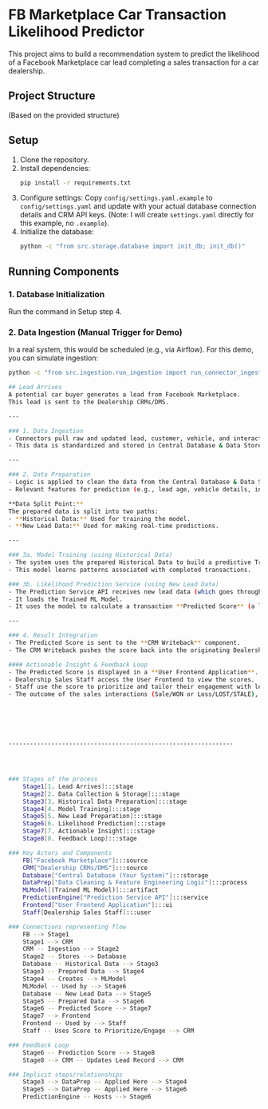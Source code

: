 # FB Marketplace Car Transaction Likelihood Predictor

This project aims to build a recommendation system to predict the likelihood of a Facebook Marketplace car lead completing a sales transaction for a car dealership.

## Project Structure

(Based on the provided structure)

## Setup

1.  Clone the repository.
2.  Install dependencies:
    ```bash
    pip install -r requirements.txt
    ```
3.  Configure settings:
    Copy `config/settings.yaml.example` to `config/settings.yaml` and update with your actual database connection details and CRM API keys. (Note: I will create `settings.yaml` directly for this example, no `.example`).
4.  Initialize the database:
    ```bash
    python -c "from src.storage.database import init_db; init_db()"
    ```

## Running Components

### 1. Database Initialization

Run the command in Setup step 4.

### 2. Data Ingestion (Manual Trigger for Demo)

In a real system, this would be scheduled (e.g., via Airflow). For this demo, you can simulate ingestion:

```bash
python -c "from src.ingestion.run_ingestion import run_connector_ingestion; run_connector_ingestion()"

## Lead Arrives
A potential car buyer generates a lead from Facebook Marketplace.  
This lead is sent to the Dealership CRMs/DMS.

---

### 1. Data Ingestion
- Connectors pull raw and updated lead, customer, vehicle, and interaction data from the Dealership CRMs/DMS.
- This data is standardized and stored in Central Database & Data Store.

---

### 2. Data Preparation
- Logic is applied to clean the data from the Central Database & Data Store.
- Relevant features for prediction (e.g., lead age, vehicle details, interaction history counts) are created from the cleaned data.

**Data Split Point:**  
The prepared data is split into two paths:
- **Historical Data:** Used for training the model.
- **New Lead Data:** Used for making real-time predictions.

---

### 3a. Model Training (using Historical Data)
- The system uses the prepared Historical Data to build a predictive Trained ML Model.
- This model learns patterns associated with completed transactions.

### 3b. Likelihood Prediction Service (using New Lead Data)
- The Prediction Service API receives new lead data (which goes through Data Preparation).
- It loads the Trained ML Model.
- It uses the model to calculate a transaction **Predicted Score** (a likelihood percentage).

---

### 4. Result Integration
- The Predicted Score is sent to the **CRM Writeback** component.
- The CRM Writeback pushes the score back into the originating Dealership CRMs/DMS to update the lead record.

#### Actionable Insight & Feedback Loop
- The Predicted Score is displayed in a **User Frontend Application**.
- Dealership Sales Staff access the User Frontend to view the scores.
- Staff use the score to prioritize and tailor their engagement with leads in the Dealership CRMs/DMS.
- The outcome of the sales interactions (Sale/WON or Loss/LOST/STALE), recorded back in the Dealership CRMs/DMS, feeds back into the Central Database & Data Store as historical data — completing the feedback loop for future model retraining.






---------------------------------------------------------------




### Stages of the process
    Stage1[1. Lead Arrives]:::stage
    Stage2[2. Data Collection & Storage]:::stage
    Stage3[3. Historical Data Preparation]:::stage
    Stage4[4. Model Training]:::stage
    Stage5[5. New Lead Preparation]:::stage
    Stage6[6. Likelihood Prediction]:::stage
    Stage7[7. Actionable Insight]:::stage
    Stage8[8. Feedback Loop]:::stage

### Key Actors and Components
    FB["Facebook Marketplace"]:::source
    CRM["Dealership CRMs/DMS"]:::source
    Database["Central Database (Your System)"]:::storage
    DataPrep["Data Cleaning & Feature Engineering Logic"]:::process
    MLModel[(Trained ML Model)]:::artifact
    PredictionEngine["Prediction Service API"]:::service
    Frontend["User Frontend Application"]:::ui
    Staff[Dealership Sales Staff]:::user

### Connections representing flow
    FB --> Stage1
    Stage1 --> CRM
    CRM -- Ingestion --> Stage2
    Stage2 -- Stores --> Database
    Database -- Historical Data --> Stage3
    Stage3 -- Prepared Data --> Stage4
    Stage4 -- Creates --> MLModel
    MLModel -- Used by --> Stage6
    Database -- New Lead Data --> Stage5
    Stage5 -- Prepared Data --> Stage6
    Stage6 -- Predicted Score --> Stage7
    Stage7 --> Frontend
    Frontend -- Used by --> Staff
    Staff -- Uses Score to Prioritize/Engage --> CRM

### Feedback Loop
    Stage6 -- Prediction Score --> Stage8
    Stage8 --> CRM -- Updates Lead Record --> CRM

### Implicit steps/relationships
    Stage3 --> DataPrep -- Applied Here --> Stage4
    Stage5 --> DataPrep -- Applied Here --> Stage6
    PredictionEngine -- Hosts --> Stage6
